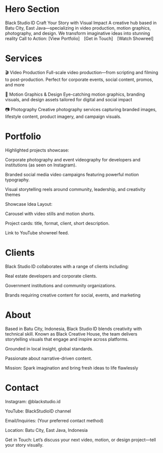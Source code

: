 # Hero Section

Black Studio ID
Craft Your Story with Visual Impact
A creative hub based in Batu City, East Java—specializing in video production, motion graphics, photography, and design. We transform imaginative ideas into stunning reality
Call to Action:
[View Portfolio] [Get in Touch] [Watch Showreel]

# Services

🎬 Video Production
Full-scale video production—from scripting and filming to post-production. Perfect for corporate events, social content, promos, and more

🎨 Motion Graphics & Design
Eye-catching motion graphics, branding visuals, and design assets tailored for digital and social impact

📷 Photography
Creative photography services capturing branded images, lifestyle content, product imagery, and campaign visuals.

# Portfolio

Highlighted projects showcase:

Corporate photography and event videography for developers and institutions (as seen on Instagram).

Branded social media video campaigns featuring powerful motion typography.

Visual storytelling reels around community, leadership, and creativity themes

Showcase Idea Layout:

Carousel with video stills and motion shorts.

Project cards: title, format, client, short description.

Link to YouTube showreel feed.

# Clients

Black Studio ID collaborates with a range of clients including:

Real estate developers and corporate clients.

Government institutions and community organizations.

Brands requiring creative content for social, events, and marketing

# About

Based in Batu City, Indonesia, Black Studio ID blends creativity with technical skill. Known as Black Creative House, the team delivers storytelling visuals that engage and inspire across platforms.

Grounded in local insight, global standards.

Passionate about narrative-driven content.

Mission: Spark imagination and bring fresh ideas to life flawlessly

# Contact

Instagram: @blackstudio.id

YouTube: BlackStudioID channel

Email/Inquiries: (Your preferred contact method)

Location: Batu City, East Java, Indonesia

Get in Touch: Let’s discuss your next video, motion, or design project—tell your story visually.
